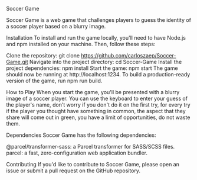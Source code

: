 Soccer Game


Soccer Game is a web game that challenges players to guess the identity of a soccer player based on a blurry image.

Installation
To install and run the game locally, you'll need to have Node.js and npm installed on your machine. Then, follow these steps:

Clone the repository: git clone https://github.com/carloszaep/Soccer-Game.git
Navigate into the project directory: cd Soccer-Game
Install the project dependencies: npm install
Start the game: npm start
The game should now be running at http://localhost:1234. To build a production-ready version of the game, run npm run build.

How to Play
When you start the game, you'll be presented with a blurry image of a soccer player. You can use the keyboard to enter your guess of the player's name, don't worry if you don't do it on the first try, for every try if the player you thought have something in common, the aspect that they share will come out in green, you have a limit of opportunities, do not waste them.

Dependencies
Soccer Game has the following dependencies:

@parcel/transformer-sass: a Parcel transformer for SASS/SCSS files.
parcel: a fast, zero-configuration web application bundler.

Contributing
If you'd like to contribute to Soccer Game, please open an issue or submit a pull request on the GitHub repository.


